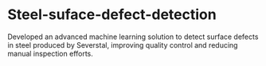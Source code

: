 # Steel-suface-defect-detection
Developed an advanced machine learning solution to detect surface defects in steel produced by Severstal, improving quality control and reducing manual inspection efforts.
